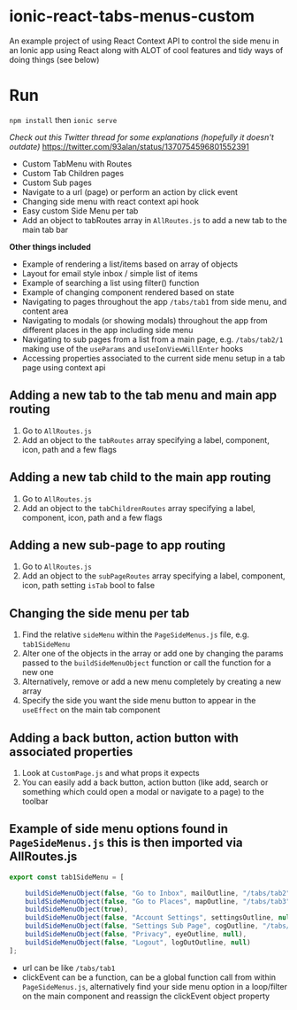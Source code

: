 # ionic-react-tabs-menus-custom
An example project of using React Context API to control the side menu in an Ionic app using React along with ALOT of cool features and tidy ways of doing things (see below)

# Run
`npm install`
then
`ionic serve`

_Check out this Twitter thread for some explanations (hopefully it doesn't outdate)_
https://twitter.com/93alan/status/1370754596801552391

- Custom TabMenu with Routes
- Custom Tab Children pages
- Custom Sub pages
- Navigate to a url (page) or perform an action by click event
- Changing side menu with react context api hook
- Easy custom Side Menu per tab
- Add an object to tabRoutes array in `AllRoutes.js` to add a new tab to the main tab bar

__Other things included__
- Example of rendering a list/items based on array of objects
- Layout for email style inbox / simple list of items
- Example of searching a list using filter() function
- Example of changing component rendered based on state
- Navigating to pages throughout the app `/tabs/tab1` from side menu, and content area
- Navigating to modals (or showing modals) throughout the app from different places in the app including side menu
- Navigating to sub pages from a list from a main page, e.g. `/tabs/tab2/1` making use of the `useParams` and `useIonViewWillEnter` hooks
- Accessing properties associated to the current side menu setup in a tab page using context api

## Adding a new tab to the tab menu and main app routing
1. Go to `AllRoutes.js`
2. Add an object to the `tabRoutes` array specifying a label, component, icon, path and a few flags

## Adding a new tab child to the main app routing
1. Go to `AllRoutes.js`
2. Add an object to the `tabChildrenRoutes` array specifying a label, component, icon, path and a few flags

## Adding a new sub-page to app routing
1. Go to `AllRoutes.js`
2. Add an object to the `subPageRoutes` array specifying a label, component, icon, path setting `isTab` bool to false

## Changing the side menu per tab
1. Find the relative `sideMenu` within the `PageSideMenus.js` file, e.g. `tab1SideMenu`
2. Alter one of the objects in the array or add one by changing the params passed to the `buildSideMenuObject` function or call the function for a new one
3. Alternatively, remove or add a new menu completely by creating a new array
4. Specify the side you want the side menu button to appear in the `useEffect` on the main tab component

## Adding a back button, action button with associated properties
1. Look at `CustomPage.js` and what props it expects
2. You can easily add a back button, action button (like add, search or something which could open a modal or navigate to a page) to the toolbar

## Example of side menu options found in `PageSideMenus.js` this is then imported via AllRoutes.js
```js
export const tab1SideMenu = [

    buildSideMenuObject(false, "Go to Inbox", mailOutline, "/tabs/tab2"),
    buildSideMenuObject(false, "Go to Places", mapOutline, "/tabs/tab3"),
    buildSideMenuObject(true),
    buildSideMenuObject(false, "Account Settings", settingsOutline, null),
    buildSideMenuObject(false, "Settings Sub Page", cogOutline, "/tabs/tab1/settings"),
    buildSideMenuObject(false, "Privacy", eyeOutline, null),
    buildSideMenuObject(false, "Logout", logOutOutline, null)
];
```
- url can be like `/tabs/tab1`
- clickEvent can be a function, can be a global function call from within `PageSideMenus.js`, alternatively find your side menu option in a loop/filter on the main component and reassign the clickEvent object property
